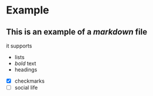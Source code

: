 # Example
## This is an example of a *markdown* file
it supports
- lists
- *bold* text
- headings
- [x] checkmarks
- [ ] social life

